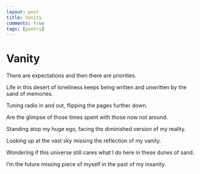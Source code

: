 ```yaml
---
layout: post
title: Vanity
comments: true
tags: [poetry]
---
```


# Vanity

There are expectations and then there are priorities.

Life in this desert of loneliness keeps being written and unwritten by the sand of memories.

Tuning radio in and out, flipping the pages further down.

Are the glimpse of those times spent with those now not around.

Standing atop my huge ego, facing the diminished version of my reality.

Looking up at the vast sky missing the reflection of my vanity.

Wondering if this universe still cares what I do here in these dunes of sand.

I’m the future missing piece of myself in the past of my insanity.
